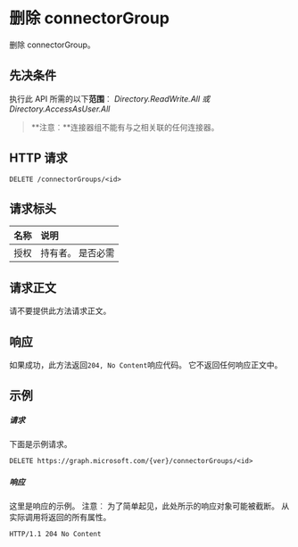 # <a name="delete-connectorgroup"></a>删除 connectorGroup

删除 connectorGroup。
## <a name="prerequisites"></a>先决条件
执行此 API 所需的以下**范围**︰ *Directory.ReadWrite.All 或 Directory.AccessAsUser.All*

> **注意︰**连接器组不能有与之相关联的任何连接器。

## <a name="http-request"></a>HTTP 请求
<!-- { "blockType": "ignored" } -->
```http
DELETE /connectorGroups/<id>
```
## <a name="request-headers"></a>请求标头
| 名称       | 说明|
|:---------------|:----------|
| 授权  | 持有者。 是否必需|

## <a name="request-body"></a>请求正文
请不要提供此方法请求正文。


## <a name="response"></a>响应
如果成功，此方法返回`204, No Content`响应代码。 它不返回任何响应正文中。

## <a name="example"></a>示例
##### <a name="request"></a>请求
下面是示例请求。
<!-- {
  "blockType": "request",
  "name": "delete_connectorgroup"
}-->
```http
DELETE https://graph.microsoft.com/{ver}/connectorGroups/<id>
```
##### <a name="response"></a>响应
这里是响应的示例。 注意︰ 为了简单起见，此处所示的响应对象可能被截断。 从实际调用将返回的所有属性。
<!-- {
  "blockType": "response",
  "truncated": true
} -->
```http
HTTP/1.1 204 No Content
```

<!-- uuid: 8fcb5dbc-d5aa-4681-8e31-b001d5168d79
2015-10-25 14:57:30 UTC -->
<!-- {
  "type": "#page.annotation",
  "description": "Delete connectorGroup",
  "keywords": "",
  "section": "documentation",
  "tocPath": ""
}-->
